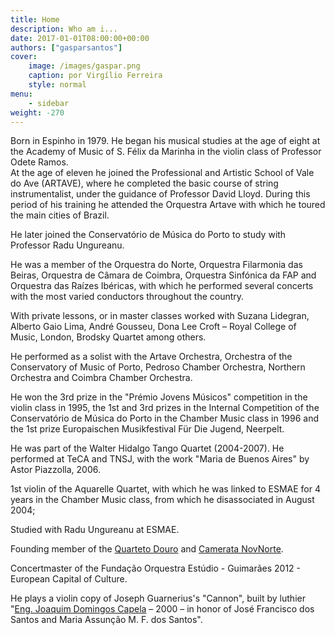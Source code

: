 ```yaml
---
title: Home
description: Who am i...
date: 2017-01-01T08:00:00+00:00
authors: ["gasparsantos"]
cover: 
    image: /images/gaspar.png
    caption: por Virgílio Ferreira
    style: normal
menu: 
    - sidebar 
weight: -270
---
```

Born in Espinho in 1979. He began his musical studies at the age of eight at the Academy of Music of S. Félix da Marinha in the violin class of Professor Odete Ramos.  
At the age of eleven he joined the Professional and Artistic School of Vale do Ave (ARTAVE), where he completed the basic course of string instrumentalist, under the guidance of Professor David Lloyd. During this period of his training he attended the Orquestra Artave with which he toured the main cities of Brazil. 

He later joined the Conservatório de Música do Porto to study with Professor Radu Ungureanu. 

He was a member of the Orquestra do Norte, Orquestra Filarmonia das Beiras, Orquestra de Câmara de Coimbra, Orquestra Sinfónica da FAP and Orquestra das Raízes Ibéricas, with which he performed several concerts with the most varied conductors throughout the country.

With private lessons, or in master classes worked with Suzana Lidegran, Alberto Gaio Lima, André Gousseu, Dona Lee Croft – Royal College of Music, London, Brodsky Quartet among others. 

He performed as a solist with the Artave Orchestra, Orchestra of the Conservatory of Music of Porto, Pedroso Chamber Orchestra, Northern Orchestra and Coimbra Chamber Orchestra. 

He won the 3rd prize in the "Prémio Jovens Músicos" competition in the violin class in 1995, the 1st and 3rd prizes in the Internal Competition of the Conservatório de Música do Porto in the Chamber Music class in 1996 and the 1st prize Europaischen Musikfestival Für Die Jugend, Neerpelt.

He was part of the Walter Hidalgo Tango Quartet (2004-2007). He performed at TeCA and TNSJ, with the work "Maria de Buenos Aires" by Astor Piazzolla, 2006. 

1st violin of the Aquarelle Quartet, with which he was linked to ESMAE for 4 years in the Chamber Music class, from which he disassociated in August 2004; 

Studied with Radu Ungureanu at ESMAE. 

Founding member of the [Quarteto Douro] and [Camerata NovNorte]. 

Concertmaster of the Fundação Orquestra Estúdio - Guimarães 2012 - European Capital of Culture.

He plays a violin copy of Joseph Guarnerius's "Cannon", built by luthier "[Eng. Joaquim Domingos Capela] – 2000 – in honor of José Francisco dos Santos and Maria Assunção M. F. dos Santos".

[Quarteto Douro]: https://www.quartetodouro.eu/
[Camerata NovNorte]: https://www.cameratanovnorte.eu/
[Eng. Joaquim Domingos Capela]: /o-meu-violino
[eu]: /images/gaspar.png

